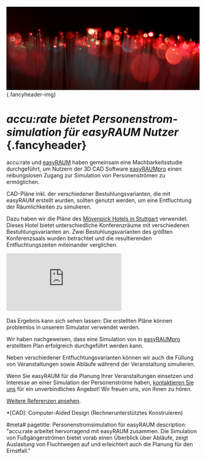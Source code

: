 ![](/img/accurate-bild-start.jpg) {.fancyheader-img}
# *accu:rate bietet Per&shy;sonen&shy;strom&shy;simulation für easyRAUM Nutzer*  {.fancyheader}


accu:rate und [easyRAUM](http://easyraum.de/) haben gemeinsam eine Machbarkeitsstudie durchgeführt, um Nutzern der 3D CAD Software [easy&shy;RAUM&shy;pro](http://easyraum.de/de-easyraum) einen reibungslosen Zugang zur Simulation von  Personenströmen zu ermöglichen.

CAD-Pläne inkl. der verschiedener Bestuhlungsvarianten, die mit easyRAUM erstellt wurden, sollten genutzt werden, um eine Entfluchtung der Räumlichkeiten zu simulieren.

Dazu haben wir die Pläne des [Mövenpick Hotels in Stuttgart](http://www.moevenpick-hotels.com/en/europe/germany/stuttgart/hotel-stuttgart-airport/meetings/meeting-rooms/) verwendet.
Dieses Hotel bietet unterschiedliche Konferenzräume mit verschiedenen Bestuhlungsvarianten an.
Zwei Bestuhlungsvarianten des größten Konferenzsaals wurden betrachtet und die resultierenden Entfluchtungszeiten miteinander verglichen. 

<div class='embed-container'><iframe src='https://www.youtube.com/embed/gTq3VuSZa9I?rel=0' frameborder='0' allowfullscreen></iframe></div>

Das Ergebnis kann sich sehen lassen: Die erstellten Pläne können problemlos in unserem Simulator verwendet werden.

Wir haben nachgeweisen, dass eine Simulation von in [easy&shy;RAUM&shy;pro](http://easyraum.de/de-easyraum) erstelltem Plan erfolgreich durchgeführt werden kann.

Neben verschiedener Entfluchtungsvarianten können wir auch die Füllung von Veranstaltungen sowie Abläufe während der Veranstaltung simulieren. 

Wenn Sie easyRAUM für die Planung Ihrer Veranstaltungen einsetzen und Interesse an einer Simulation der Personenströme haben, [kontaktieren Sie uns](kontakt) für ein unverbindliches Angebot! Wir freuen uns, von Ihnen zu hören.

[Weitere Referenzen ansehen](referenzen).



*[CAD]: Computer-Aided Design (Rechnerunterstütztes Konstruieren)

#meta#
pagetitle: Personenstromsimulation für easyRAUM
description: "accu:rate arbeitet hervorragend mit easyRAUM zusammen. Die Simulation von Fußgängerströmen bietet vorab einen Überblick über Abläufe, zeigt Auslastung von Fluchtwegen auf und erleichtert auch die Planung für den Ernstfall."
